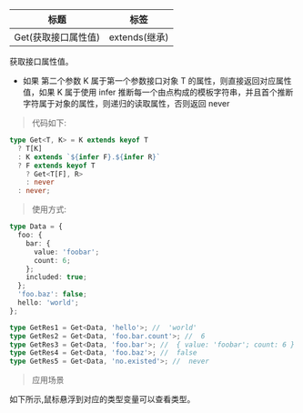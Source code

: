 | 标题                | 标签          |
| ------------------- | ------------- |
| Get(获取接口属性值) | extends(继承) |

获取接口属性值。

- 如果 第二个参数 K 属于第一个参数接口对象 T 的属性，则直接返回对应属性值，如果 K 属于使用 infer 推断每一个由点构成的模板字符串，并且首个推断字符属于对象的属性，则递归的读取属性，否则返回 never

> 代码如下:

```ts
type Get<T, K> = K extends keyof T
  ? T[K]
  : K extends `${infer F}.${infer R}`
  ? F extends keyof T
    ? Get<T[F], R>
    : never
  : never;
```

> 使用方式:

```ts
type Data = {
  foo: {
    bar: {
      value: 'foobar';
      count: 6;
    };
    included: true;
  };
  'foo.baz': false;
  hello: 'world';
};

type GetRes1 = Get<Data, 'hello'>; //  'world'
type GetRes2 = Get<Data, 'foo.bar.count'>; //  6
type GetRes3 = Get<Data, 'foo.bar'>; //  { value: 'foobar'; count: 6 }
type GetRes4 = Get<Data, 'foo.baz'>; //  false
type GetRes5 = Get<Data, 'no.existed'>; //  never
```

> 应用场景

如下所示,鼠标悬浮到对应的类型变量可以查看类型。

<div class="code-editor" data-url="codes/typescript/demo/Get.ts" data-language="typescript"></div>
